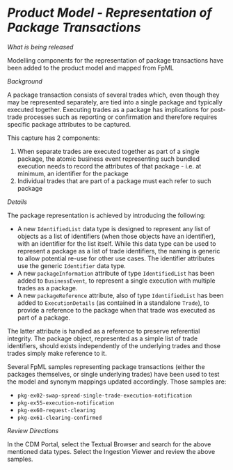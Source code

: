 # *Product Model - Representation of Package Transactions*

_What is being released_

Modelling components for the representation of package transactions have been added to the product model and mapped from FpML

_Background_

A package transaction consists of several trades which, even though they may be represented separately, are tied into a single package and typically executed together. Executing trades as a package has implications for post-trade processes such as reporting or confirmation and therefore requires specific package attributes to be captured.

This capture has 2 components:

1. When separate trades are executed together as part of a single package, the atomic business event representing such bundled execution needs to record the attributes of that package - i.e. at minimum, an identifier for the package
2. Individual trades that are part of a package must each refer to such package

_Details_

The package representation is achieved by introducing the following:

- A new `IdentifiedList` data type is designed to represent any list of objects as a list of identifiers (when those objects have an identifier), with an identifier for the list itself. While this data type can be used to represent a package as a list of trade identifiers, the naming is generic to allow potential re-use for other use cases. The identifier attributes use the generic `Identifier` data type.
- A new `packageInformation` attribute of type `IdentifiedList` has been added to `BusinessEvent`, to represent a single execution with multiple trades as a package.
- A new `packageReference` attribute, also of type `IdentifiedList` has been added to `ExecutionDetails` (as contained in a standalone `Trade`), to provide a reference to the package when that trade was executed as part of a package.

The latter attribute is handled as a reference to preserve referential integrity. The package object, represented as a simple list of trade identifiers, should exists independently of the underlying trades and those trades simply make reference to it.

Several FpML samples representing package transactions (either the packages themselves, or single underlying trades) have been used to test the model and synonym mappings updated accordingly. Those samples are:

- `pkg-ex02-swap-spread-single-trade-execution-notification`
- `pkg-ex55-execution-notification`
- `pkg-ex60-request-clearing`
- `pkg-ex61-clearing-confirmed`

_Review Directions_

In the CDM Portal, select the Textual Browser and search for the above mentioned data types.
Select the Ingestion Viewer and review the above samples.

